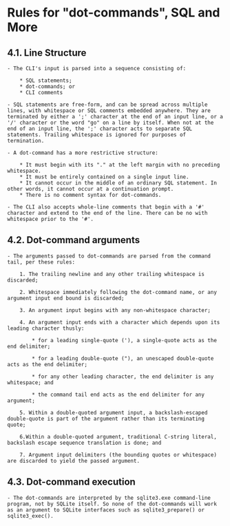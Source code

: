 
# Rules for "dot-commands", SQL and More


## 4.1. Line Structure

    - The CLI's input is parsed into a sequence consisting of:

        * SQL statements;
        * dot-commands; or
        * CLI comments

    - SQL statements are free-form, and can be spread across multiple lines, with whitespace or SQL comments embedded anywhere. They are terminated by either a ';' character at the end of an input line, or a '/' character or the word "go" on a line by itself. When not at the end of an input line, the ';' character acts to separate SQL statements. Trailing whitespace is ignored for purposes of termination.

    - A dot-command has a more restrictive structure:

        * It must begin with its "." at the left margin with no preceding whitespace.
        * It must be entirely contained on a single input line.
        * It cannot occur in the middle of an ordinary SQL statement. In other words, it cannot occur at a continuation prompt.
        * There is no comment syntax for dot-commands.

    - The CLI also accepts whole-line comments that begin with a '#' character and extend to the end of the line. There can be no with whitespace prior to the '#'.

## 4.2. Dot-command arguments

    - The arguments passed to dot-commands are parsed from the command tail, per these rules:

        1. The trailing newline and any other trailing whitespace is discarded;

        2. Whitespace immediately following the dot-command name, or any argument input end bound is discarded;
        
        3. An argument input begins with any non-whitespace character;
        
        4. An argument input ends with a character which depends upon its leading character thusly:

            * for a leading single-quote ('), a single-quote acts as the end delimiter;
            
            * for a leading double-quote ("), an unescaped double-quote acts as the end delimiter;
            
            * for any other leading character, the end delimiter is any whitespace; and
            
            * the command tail end acts as the end delimiter for any argument;

        5. Within a double-quoted argument input, a backslash-escaped double-quote is part of the argument rather than its terminating quote;

        6.Within a double-quoted argument, traditional C-string literal, backslash escape sequence translation is done; and
        
        7. Argument input delimiters (the bounding quotes or whitespace) are discarded to yield the passed argument.


## 4.3. Dot-command execution
    
    - The dot-commands are interpreted by the sqlite3.exe command-line program, not by SQLite itself. So none of the dot-commands will work as an argument to SQLite interfaces such as sqlite3_prepare() or sqlite3_exec().

